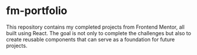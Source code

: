 # fm-portfolio
This repository contains my completed projects from Frontend Mentor, all built using React. The goal is not only to complete the challenges but also to create reusable components that can serve as a foundation for future projects.
